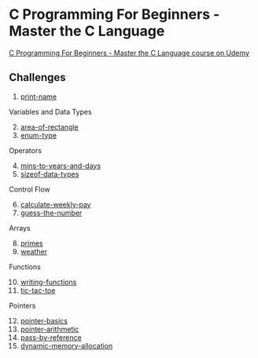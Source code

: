 # C Programming For Beginners - Master the C Language

[C Programming For Beginners - Master the C Language course on Udemy](https://www.udemy.com/course/c-programming-for-beginners-/)

## Challenges

1. [print-name](print-name)

Variables and Data Types

2. [area-of-rectangle](area-of-rectangle)
3. [enum-type](enum-type)

Operators

4. [mins-to-years-and-days](mins-to-years-and-days)
5. [sizeof-data-types](sizeof-data-types)

Control Flow

6. [calculate-weekly-pay](calculate-weekly-pay)
7. [guess-the-number](guess-the-number)

Arrays

8. [primes](primes)
9. [weather](weather)

Functions

10. [writing-functions](writing-functions)
11. [tic-tac-toe](tic-tac-toe)

Pointers

12. [pointer-basics](pointer-basics)
13. [pointer-arithmetic](pointer-arithmetic)
14. [pass-by-reference](pass-by-reference)
15. [dynamic-memory-allocation](dynamic-memory-allocation)

